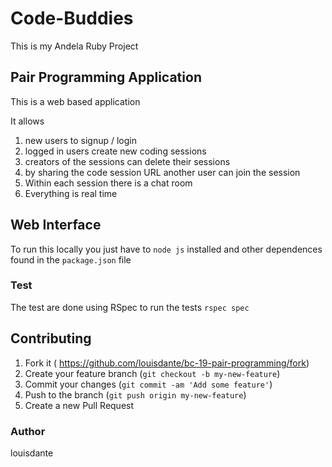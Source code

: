 # Code-Buddies
This is my Andela Ruby Project

## Pair Programming Application
This is a web based application 

It allows
  1. new users to signup / login
  2. logged in users create new coding sessions
  3. creators of the sessions can delete their sessions
  4. by sharing the code session URL another user can join the session
  5. Within each session there is a chat room
  6. Everything is real time

## Web Interface
To run this locally you just have to ` node js ` installed
and other dependences found in the `package.json` file
  
  
### Test
The test are done using RSpec
to run the tests `rspec spec`

## Contributing
1. Fork it ( https://github.com/louisdante/bc-19-pair-programming/fork)
2. Create your feature branch (`git checkout -b my-new-feature`)
3. Commit your changes (`git commit -am 'Add some feature'`)
4. Push to the branch (`git push origin my-new-feature`)
5. Create a new Pull Request

### Author 
louisdante
